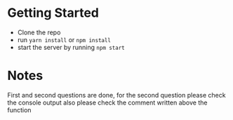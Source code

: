# Getting Started

- Clone the repo
- run `yarn install` or `npm install`
- start the server by running `npm start`

# Notes

First and second questions are done, for the second question please check the console output also please check the comment written above the function

